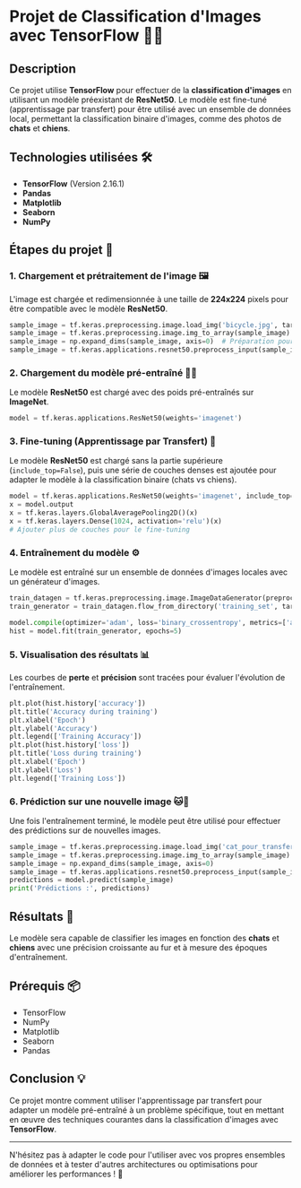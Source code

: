 # Projet de Classification d'Images avec TensorFlow 🧠📸

## Description
Ce projet utilise **TensorFlow** pour effectuer de la **classification d'images** en utilisant un modèle préexistant de **ResNet50**. Le modèle est fine-tuné (apprentissage par transfert) pour être utilisé avec un ensemble de données local, permettant la classification binaire d'images, comme des photos de **chats** et **chiens**. 

## Technologies utilisées 🛠️
- **TensorFlow** (Version 2.16.1)
- **Pandas**
- **Matplotlib**
- **Seaborn**
- **NumPy**

## Étapes du projet 🚀

### 1. Chargement et prétraitement de l'image 🖼️
L'image est chargée et redimensionnée à une taille de **224x224** pixels pour être compatible avec le modèle **ResNet50**.

```python
sample_image = tf.keras.preprocessing.image.load_img('bicycle.jpg', target_size=(224,224))
sample_image = tf.keras.preprocessing.image.img_to_array(sample_image)  # Transformation en tableau
sample_image = np.expand_dims(sample_image, axis=0)  # Préparation pour le modèle
sample_image = tf.keras.applications.resnet50.preprocess_input(sample_image)
```

### 2. Chargement du modèle pré-entraîné 🧑‍💻
Le modèle **ResNet50** est chargé avec des poids pré-entraînés sur **ImageNet**.

```python
model = tf.keras.applications.ResNet50(weights='imagenet')
```

### 3. Fine-tuning (Apprentissage par Transfert) 🔄
Le modèle **ResNet50** est chargé sans la partie supérieure (`include_top=False`), puis une série de couches denses est ajoutée pour adapter le modèle à la classification binaire (chats vs chiens).

```python
model = tf.keras.applications.ResNet50(weights='imagenet', include_top=False)
x = model.output
x = tf.keras.layers.GlobalAveragePooling2D()(x)
x = tf.keras.layers.Dense(1024, activation='relu')(x)
# Ajouter plus de couches pour le fine-tuning
```

### 4. Entraînement du modèle ⚙️
Le modèle est entraîné sur un ensemble de données d'images locales avec un générateur d'images.

```python
train_datagen = tf.keras.preprocessing.image.ImageDataGenerator(preprocessing_function=tf.keras.applications.resnet50.preprocess_input)
train_generator = train_datagen.flow_from_directory('training_set', target_size=(224,224), batch_size=32, class_mode='binary')

model.compile(optimizer='adam', loss='binary_crossentropy', metrics=['accuracy'])
hist = model.fit(train_generator, epochs=5)
```

### 5. Visualisation des résultats 📊
Les courbes de **perte** et **précision** sont tracées pour évaluer l'évolution de l'entraînement.

```python
plt.plot(hist.history['accuracy'])
plt.title('Accuracy during training')
plt.xlabel('Epoch')
plt.ylabel('Accuracy')
plt.legend(['Training Accuracy'])
plt.plot(hist.history['loss'])
plt.title('Loss during training')
plt.xlabel('Epoch')
plt.ylabel('Loss')
plt.legend(['Training Loss'])
```

### 6. Prédiction sur une nouvelle image 🐱🐶
Une fois l'entraînement terminé, le modèle peut être utilisé pour effectuer des prédictions sur de nouvelles images.

```python
sample_image = tf.keras.preprocessing.image.load_img('cat_pour_transfer.jpg', target_size=(224,224))
sample_image = tf.keras.preprocessing.image.img_to_array(sample_image)
sample_image = np.expand_dims(sample_image, axis=0)
sample_image = tf.keras.applications.resnet50.preprocess_input(sample_image)
predictions = model.predict(sample_image)
print('Prédictions :', predictions)
```

## Résultats 🎯
Le modèle sera capable de classifier les images en fonction des **chats** et **chiens** avec une précision croissante au fur et à mesure des époques d'entraînement.

## Prérequis 📦
- TensorFlow
- NumPy
- Matplotlib
- Seaborn
- Pandas

## Conclusion 💡
Ce projet montre comment utiliser l'apprentissage par transfert pour adapter un modèle pré-entraîné à un problème spécifique, tout en mettant en œuvre des techniques courantes dans la classification d'images avec **TensorFlow**.

---

N'hésitez pas à adapter le code pour l'utiliser avec vos propres ensembles de données et à tester d'autres architectures ou optimisations pour améliorer les performances ! 🌟
